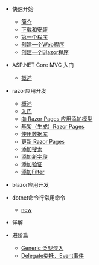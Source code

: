 - 快速开始
    - [简介](zh-cn/quickstart/intro.md)
    - [下载和安装](zh-cn/quickstart/installation.md)
    - [第一个程序](zh-cn/quickstart/firstapp.md)
    - [创建一个Web程序](zh-cn/quickstart/webapp.md)
    - [创建一个Blazor程序](zh-cn/quickstart/blazor.md)
- ASP.NET Core MVC 入门
    - [概述](zh-cn/mvc/intro.md)
- razor应用开发
    - [概述](zh-cn/razor/intro.md)
    - [入门](zh-cn/razor/first.md)
    - [向 Razor Pages 应用添加模型](zh-cn/razor/addModel.md)
    - [基架（生成）Razor Pages](zh-cn/razor/scalfold.md)
    - [使用数据库](zh-cn/razor/usedb.md)
    - [更新 Razor Pages](zh-cn/razor/updatePage.md)
    - [添加搜索](zh-cn/razor/addSearch.md)
    - [添加新字段](zh-cn/razor/addField.md)
    - [添加验证](zh-cn/razor/addValidation.md)
    - [添加Filter](zh-cn/razor/addFilter.md)
- blazor应用开发
- dotnet命令行常用命令
    - [new](zh-cn/cmd/new.md)
- 详解

- 进阶篇
    - [Generic 泛型深入](zh-cn/pro/gerneric.md)
    - [Delegate委托、Event事件](zh-cn/pro/delegateandevent.md)
